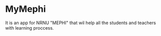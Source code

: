 # MyMephi
It is an app for NRNU "MEPHI" that wil help all the students and teachers with learning proccess.
